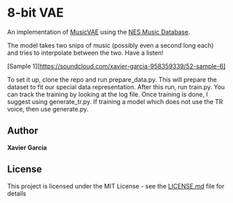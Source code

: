 # 8-bit VAE

An implementation of [MusicVAE](https://arxiv.org/abs/1803.05428) using the [NES Music Database](https://github.com/chrisdonahue/nesmdb).

The model takes two snips of music (possibly even a second long each) and tries to interpolate between the two. Have a listen!

[Sample 1][https://soundcloud.com/xavier-garcia-958359339/52-sample-6]

To set it up, clone the repo and run prepare_data.py. This will prepare the dataset to fit our special data representation. After this run, run train.py. You can track the training by looking at the log file. Once training is done, I suggest using generate_tr.py. If training a model which does not use the TR voice, then use generate.py. 

## Author

**Xavier Garcia**

## License

This project is licensed under the MIT License - see the [LICENSE.md](LICENSE.md) file for details
